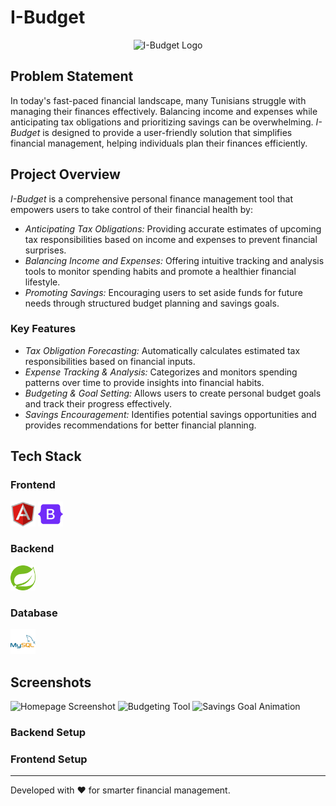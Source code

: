 # I-Budget

<p align="center">
  <img src="Capture_d_écran_2025-02-16_165806-removebg-preview.png" alt="I-Budget Logo" width="150"/>
</p>

## Problem Statement
In today's fast-paced financial landscape, many Tunisians struggle with managing their finances effectively. Balancing income and expenses while anticipating tax obligations and prioritizing savings can be overwhelming. *I-Budget* is designed to provide a user-friendly solution that simplifies financial management, helping individuals plan their finances efficiently.

## Project Overview
*I-Budget* is a comprehensive personal finance management tool that empowers users to take control of their financial health by:

- *Anticipating Tax Obligations:* Providing accurate estimates of upcoming tax responsibilities based on income and expenses to prevent financial surprises.
- *Balancing Income and Expenses:* Offering intuitive tracking and analysis tools to monitor spending habits and promote a healthier financial lifestyle.
- *Promoting Savings:* Encouraging users to set aside funds for future needs through structured budget planning and savings goals.

### Key Features
- *Tax Obligation Forecasting:* Automatically calculates estimated tax responsibilities based on financial inputs.
- *Expense Tracking & Analysis:* Categorizes and monitors spending patterns over time to provide insights into financial habits.
- *Budgeting & Goal Setting:* Allows users to create personal budget goals and track their progress effectively.
- *Savings Encouragement:* Identifies potential savings opportunities and provides recommendations for better financial planning.

## Tech Stack
### Frontend
<p>
  <img src="https://raw.githubusercontent.com/devicons/devicon/master/icons/angularjs/angularjs-original.svg" alt="Angular" width="40" height="40"/>
  <img src="https://raw.githubusercontent.com/devicons/devicon/master/icons/bootstrap/bootstrap-plain.svg" alt="Bootstrap" width="40" height="40"/>
</p>

### Backend
<p> <img src="https://raw.githubusercontent.com/devicons/devicon/master/icons/spring/spring-original.svg" alt="Spring Boot" width="40" height="40"/> </p>

### Database
<p>
  <img src="https://raw.githubusercontent.com/devicons/devicon/master/icons/mysql/mysql-original-wordmark.svg" alt="MySQL" width="40" height="40"/>
</p>

## Screenshots
<p>
  <img src="path/to/homepage-screenshot.png" alt="Homepage Screenshot" width="600"/>
  <img src="path/to/budget-tool-screenshot.png" alt="Budgeting Tool" width="600"/>
  <img src="path/to/savings-animation.png" alt="Savings Goal Animation" width="600"/>
</p>


### Backend Setup


### Frontend Setup

---
Developed with ❤️ for smarter financial management.
